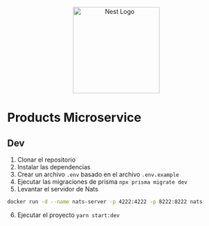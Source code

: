 <p align="center">
  <a href="http://nestjs.com/" target="blank"><img src="https://nestjs.com/img/logo-small.svg" width="200" alt="Nest Logo" /></a>
</p>

# Products Microservice

## Dev

1. Clonar el repositorio
2. Instalar las dependencias
3. Crear un archivo `.env` basado en el archivo `.env.example`
4. Ejecutar las migraciones de prisma `npx prisma migrate dev`
5. Levantar el servidor de Nats

```bash
docker run -d --name nats-server -p 4222:4222 -p 8222:8222 nats
```

6. Ejecutar el proyecto `yarn start:dev`
